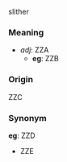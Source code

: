slither
### Meaning
+ _adj_: ZZA
    + __eg__: ZZB

### Origin

ZZC

### Synonym

__eg__: ZZD

+ ZZE



